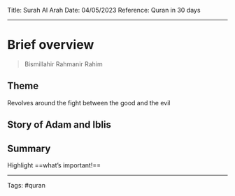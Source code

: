 Title: Surah Al Arah
Date: 04/05/2023
Reference: Quran in 30 days

---

# Brief overview
> Bismillahir Rahmanir Rahim

## Theme
Revolves around the fight between the good and the evil

## Story of Adam and Iblis


## Summary
Highlight ==what’s important!==

---
Tags: #quran 